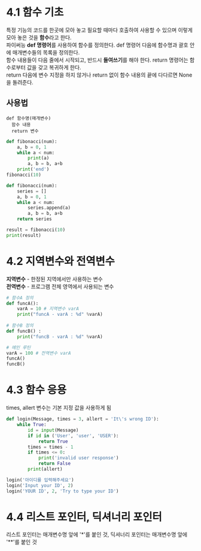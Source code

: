 # 4.1 함수 기초
특정 기능의 코드를 한곳에 모아 놓고 필요할 때마다 호출하여 사용할 수 있으며 이렇게 모아 놓은 것을 **함수**라고 한다.       
파이써능 **def 명령어**를 사용하여 함수를 정의한다. def 명령어 다음에 함수명과 괄호 안에 매개변수들의 목록을 정의한다.         
함수 내용들이 다음 줄에서 시작되고, 반드시 **들여쓰기**를 해야 한다. return 명령어는 함수로부터 값을 갖고 복귀하게 한다.    
return 다음에 변수 지정을 하지 않거나 return 없이 함수 내용의 끝에 다다르면 None을 돌려준다.      

## 사용법
~~~
def 함수명(매개변수)
  함수 내용
  return 변수
~~~

```py
def fibonacci(num):
    a, b = 0, 1
    while a < num:
        print(a)
        a, b = b, a+b
    print('end')
fibonacci(10)
```

```py
def fibonacci(num):
    series = []
    a, b = 0, 1
    while a < num:
        series.append(a)
        a, b = b, a+b
    return series

result = fibonacci(10)
print(result)
```

# 4.2 지역변수와 전역변수
**지역변수** - 한정된 지역에서만 사용하는 변수          
**전역변수** - 프로그램 전체 영역에서 사용되는 변수        

~~~py
# 함수A 정의
def funcA():
    varA = 10 # 지역변수 varA
    print("funcA - varA : %d" %varA)
    
# 함수B 정의
def funcB() :
    print("funcB - varA : %d" %varA)

# 메인 루틴
varA = 100 # 전역변수 varA
funcA()
funcB()
~~~

# 4.3 함수 응용
times, allert 변수는 기본 지정 값을 사용하게 됨
```py
def login(Message, times = 3, allert = 'It\'s wrong ID'):
    while True:
        id = input(Message)
        if id in ('User', 'user', 'USER'):
            return True
        times = times - 1
        if times <= 0:
            print('invalid user response')
            return False
        print(allert)

login('아이디를 입력해주세요')
login('Input your ID', 2)
login('YOUR ID', 2, 'Try to type your ID')
```

# 4.4 리스트 포인터, 딕셔너리 포인터
리스트 포인터는 매개변수명 앞에 '*'를 붙인 것, 딕셔너리 포인터는 매개변수명 앞에 '**'를 붙인 것
